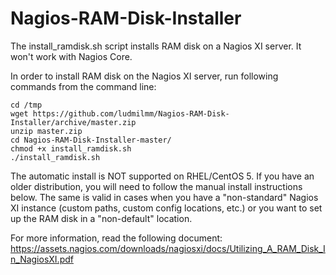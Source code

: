 # Nagios-RAM-Disk-Installer
The install_ramdisk.sh script installs RAM disk on a Nagios XI server. It won't work with Nagios Core.

In order to install RAM disk on the Nagios XI server, run following commands from the command line:

```
cd /tmp
wget https://github.com/ludmilmm/Nagios-RAM-Disk-Installer/archive/master.zip
unzip master.zip
cd Nagios-RAM-Disk-Installer-master/
chmod +x install_ramdisk.sh
./install_ramdisk.sh
```
The automatic install is NOT supported on RHEL/CentOS 5. If you have an older distribution, you will need to follow the manual install instructions below. The same is valid in cases when you have a "non-standard" Nagios XI instance (custom paths, custom config locations, etc.) or you want to set up the RAM disk in a "non-default" location.

For more information, read the following document: https://assets.nagios.com/downloads/nagiosxi/docs/Utilizing_A_RAM_Disk_In_NagiosXI.pdf
